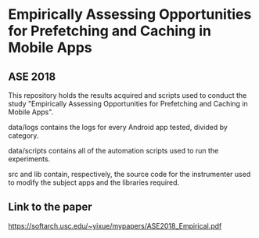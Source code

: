 # Empirically Assessing Opportunities for Prefetching and Caching in Mobile Apps
## ASE 2018

This repository holds the results acquired and scripts used to conduct the study "Empirically Assessing Opportunities for Prefetching and Caching in Mobile Apps". 

data/logs contains the logs for every Android app tested, divided by category. 

data/scripts contains all of the automation scripts used to run the experiments. 

src and lib contain, respectively, the source code for the instrumenter used to modify the subject apps and the libraries required.

## Link to the paper

https://softarch.usc.edu/~yixue/mypapers/ASE2018_Empirical.pdf
